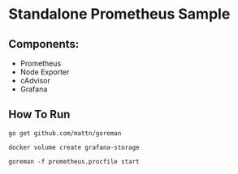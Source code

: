 Standalone Prometheus Sample
=======

## Components:

* Prometheus
* Node Exporter
* cAdvisor
* Grafana

## How To Run

```
go get github.com/mattn/goreman
```

```
docker volume create grafana-storage
```

```
goreman -f prometheus.procfile start
```
